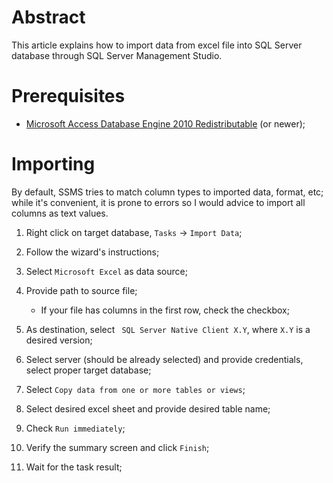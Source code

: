 # Abstract
This article explains how to import data from excel file into SQL Server database through SQL Server Management Studio.

# Prerequisites
* [Microsoft Access Database Engine 2010 Redistributable](https://www.microsoft.com/en-us/download/confirmation.aspx?id=13255) (or newer);

# Importing
By default, SSMS tries to match column types to imported data, format, etc; while it's convenient, it is prone to errors so I would advice to import all columns as text values.

1. Right click on target database, `Tasks` -> `Import Data`;
2. Follow the wizard's instructions;
3. Select `Microsoft Excel` as data source;
4. Provide path to source file;
    
    * If your file has columns in the first row, check the checkbox;

5. As destination, select ` SQL Server Native Client X.Y`, where `X.Y` is a desired version;
6. Select server (should be already selected) and provide credentials, select proper target database;
7. Select `Copy data from one or more tables or views`;
8. Select desired excel sheet and provide desired table name;
9. Check `Run immediately`;
10. Verify the summary screen and click `Finish`;
11. Wait for the task result;

